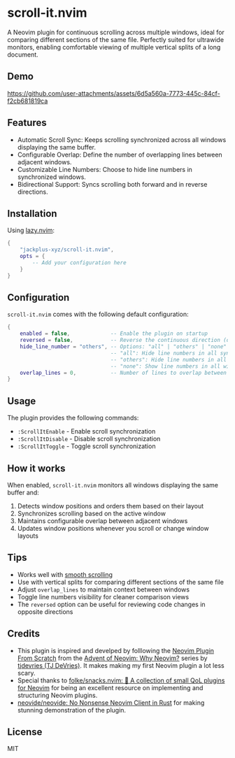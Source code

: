 # scroll-it.nvim

A Neovim plugin for continuous scrolling across multiple windows, ideal for comparing different sections of the same file. Perfectly suited for ultrawide monitors, enabling comfortable viewing of multiple vertical splits of a long document.

## Demo

https://github.com/user-attachments/assets/6d5a560a-7773-445c-84cf-f2cb681819ca


## Features

 - Automatic Scroll Sync: Keeps scrolling synchronized across all windows displaying the same buffer.
 - Configurable Overlap: Define the number of overlapping lines between adjacent windows.
 - Customizable Line Numbers: Choose to hide line numbers in synchronized windows.
 - Bidirectional Support: Syncs scrolling both forward and in reverse directions.

## Installation

Using [lazy.nvim](https://github.com/folke/lazy.nvim):

```lua
{
    "jackplus-xyz/scroll-it.nvim",
    opts = {
        -- Add your configuration here
    }
}
```

## Configuration

`scroll-it.nvim` comes with the following default configuration:

```lua
{
    enabled = false,             -- Enable the plugin on startup
    reversed = false,            -- Reverse the continuous direction (default: left-to-right, top-to-bottom)
    hide_line_number = "others", -- Options: "all" | "others" | "none"
                                 -- "all": Hide line numbers in all synchronized windows
                                 -- "others": Hide line numbers in all but the focused window
                                 -- "none": Show line numbers in all windows
    overlap_lines = 0,           -- Number of lines to overlap between adjacent windows
}
```

## Usage

The plugin provides the following commands:

- `:ScrollItEnable` - Enable scroll synchronization
- `:ScrollItDisable` - Disable scroll synchronization
- `:ScrollItToggle` - Toggle scroll synchronization

## How it works

When enabled, `scroll-it.nvim` monitors all windows displaying the same buffer and:

1. Detects window positions and orders them based on their layout
2. Synchronizes scrolling based on the active window
3. Maintains configurable overlap between adjacent windows
4. Updates window positions whenever you scroll or change window layouts

## Tips

- Works well with [smooth scrolling](https://github.com/folke/snacks.nvim/blob/main/docs/scroll.md)
- Use with vertical splits for comparing different sections of the same file
- Adjust `overlap_lines` to maintain context between windows
- Toggle line numbers visibility for cleaner comparison views
- The `reversed` option can be useful for reviewing code changes in opposite directions

## Credits

- This plugin is inspired and develped by folllowing the [Neovim Plugin From Scratch](https://www.youtube.com/watch?v=VGid4aN25iI&list=PLep05UYkc6wTyBe7kPjQFWVXTlhKeQejM&index=18) from the [Advent of Neovim: Why Neovim?](https://www.youtube.com/watch?v=TQn2hJeHQbM&list=PLep05UYkc6wTyBe7kPjQFWVXTlhKeQejM) series by [tjdevries (TJ DeVries)](https://github.com/tjdevries). It makes making my first Neovim plugin a lot less scary.
- Special thanks to [folke/snacks.nvim: 🍿 A collection of small QoL plugins for Neovim](https://github.com/folke/snacks.nvim) for being an excellent resource on implementing and structuring Neovim plugins.
- [neovide/neovide: No Nonsense Neovim Client in Rust](https://github.com/neovide/neovide) for making stunning demonstration of the plugin.

## License

MIT

